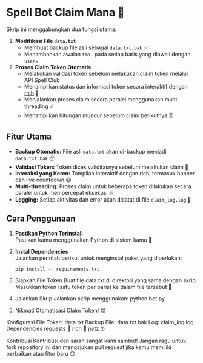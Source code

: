 # Spell Bot Claim Mana 🚀

Skrip ini menggabungkan dua fungsi utama:
1. **Modifikasi File `data.txt`**  
   - Membuat backup file asli sebagai `data.txt.bak` ✅  
   - Menambahkan awalan `tma ` pada setiap baris yang diawali dengan `user=`
2. **Proses Claim Token Otomatis**  
   - Melakukan validasi token sebelum melakukan claim token melalui API Spell Club  
   - Menampilkan status dan informasi token secara interaktif dengan [rich](https://github.com/Textualize/rich) 🌟  
   - Menjalankan proses claim secara paralel menggunakan multi-threading ⚡  
   - Menampilkan hitungan mundur sebelum claim berikutnya ⏳  

## Fitur Utama
- **Backup Otomatis:** File asli `data.txt` akan di-backup menjadi `data.txt.bak` 📦
- **Validasi Token:** Token dicek validitasnya sebelum melakukan claim 🚦
- **Interaksi yang Keren:** Tampilan interaktif dengan rich, termasuk banner dan live countdown 😃
- **Multi-threading:** Proses claim untuk beberapa token dilakukan secara paralel untuk mempercepat eksekusi 🔥
- **Logging:** Setiap aktivitas dan error akan dicatat di file `claim_log.log` 📜

## Cara Penggunaan
1. **Pastikan Python Terinstall**  
   Pastikan kamu menggunakan Python di sistem kamu 🐍

2. **Instal Dependencies**  
   Jalankan perintah berikut untuk menginstal paket yang diperlukan:
   ```bash
   pip install -r requirements.txt
3. Siapkan File Token
   Buat file data.txt di direktori yang sama dengan skrip.
   Masukkan token (satu token per baris) ke dalam file tersebut 📄
4. Jalankan Skrip
   Jalankan skrip menggunakan: python bot.py
5. Nikmati Otomatisasi Claim Token! 😎

Konfigurasi
   File Token: data.txt
   Backup File: data.txt.bak
   Log: claim_log.log
Dependencies
   requests 📡
   rich 🌈
   pytz ⏰

Kontribusi
   Kontribusi dan saran sangat kami sambut! Jangan ragu untuk fork repository ini dan mengajukan pull request jika kamu memiliki perbaikan atau fitur baru 😊
